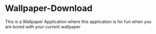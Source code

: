 # Wallpaper-Download
This is a Wallpaper Application where this application is for fun when you are bored with your current wallpaper
